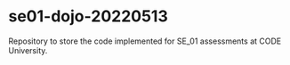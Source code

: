 # se01-dojo-20220513
Repository to store the code implemented for SE_01 assessments at CODE University.
